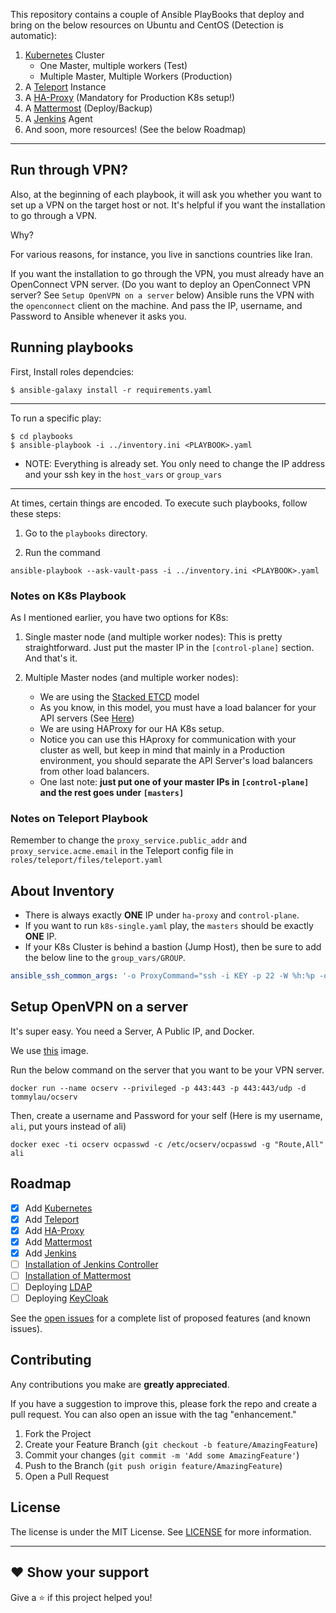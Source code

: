 This repository contains a couple of Ansible PlayBooks that deploy and bring on the below resources on Ubuntu and CentOS (Detection is automatic):

1) [Kubernetes](https://kubernetes.io) Cluster
    * One Master, multiple workers (Test)
    * Multiple Master, Multiple Workers (Production)
2) A [Teleport](https://goteleport.com) Instance
3) A [HA-Proxy](https://www.haproxy.com) (Mandatory for Production K8s setup!)
4) A [Mattermost](https://mattermost.com) (Deploy/Backup)
5) A [Jenkins](https://www.jenkins.io) Agent
6) And soon, more resources! (See the below Roadmap)

---

## Run through VPN?

Also, at the beginning of each playbook, it will ask you whether you want to set up a VPN on the target host or not.
It's helpful if you want the installation to go through a VPN.

Why?

For various reasons, for instance, you live in sanctions countries like Iran.

If you want the installation to go through the VPN, you must already have an OpenConnect VPN server. (Do you want to deploy an OpenConnect VPN server? See `Setup OpenVPN on a server` below)
Ansible runs the VPN with the `openconnect` client on the machine.
And pass the IP, username, and Password to Ansible whenever it asks you.

<!-- RUNNING -->

## Running playbooks

First, Install roles dependcies:

```shell
$ ansible-galaxy install -r requirements.yaml
```

---

To run a specific play:

```shell
$ cd playbooks
$ ansible-playbook -i ../inventory.ini <PLAYBOOK>.yaml
```

* NOTE: Everything is already set. You only need to change the IP address and your ssh key in the `host_vars` or `group_vars`

---

At times, certain things are encoded. To execute such playbooks, follow these steps: 

1. Go to the `playbooks` directory.

2. Run the command
```shell
ansible-playbook --ask-vault-pass -i ../inventory.ini <PLAYBOOK>.yaml
```

<!-- Notes on K8s Playbook -->

### Notes on K8s Playbook

As I mentioned earlier, you have two options for K8s:

1) Single master node (and multiple worker nodes):
This is pretty straightforward.
Just put the master IP in the `[control-plane]` section.
And that's it.

2) Multiple Master nodes (and multiple worker nodes):
    * We are using the [Stacked ETCD](https://kubernetes.io/docs/setup/production-environment/tools/kubeadm/ha-topology/#stacked-etcd-topology) model
    * As you know, in this model, you must have a load balancer for your API servers (See [Here](https://github.com/kubernetes/kubeadm/blob/main/docs/ha-considerations.md#options-for-software-load-balancing))
    * We are using HAProxy for our HA K8s setup.
    * Notice you can use this HAproxy for communication with your cluster as well, but keep in mind that mainly in a Production environment, you should separate the API Server's load balancers from other load balancers.
    * One last note: **just put one of your master IPs in `[control-plane]` and the rest goes under `[masters]`**

<!-- Notes on Teleport Playbook -->

### Notes on Teleport Playbook

Remember to change the `proxy_service.public_addr` and `proxy_service.acme.email` in the Teleport config file in `roles/teleport/files/teleport.yaml`

<!-- INVENTORY -->

## About Inventory

* There is always exactly **ONE** IP under `ha-proxy` and `control-plane`.
* If you want to run `k8s-single.yaml` play, the `masters` should be exactly **ONE** IP.
* If your K8s Cluster is behind a bastion (Jump Host), then be sure to add the below line to the `group_vars/GROUP`.

```yaml
ansible_ssh_common_args: '-o ProxyCommand="ssh -i KEY -p 22 -W %h:%p -q USER@BASTION-IP"'
```

## Setup OpenVPN on a server

It's super easy. You need a Server, A Public IP, and Docker.

We use [this](https://github.com/TommyLau/docker-ocserv) image.

Run the below command on the server that you want to be your VPN server.

```shell
docker run --name ocserv --privileged -p 443:443 -p 443:443/udp -d tommylau/ocserv
```

Then, create a username and Password for your self (Here is my username, `ali`, put yours instead of ali)

```shell
docker exec -ti ocserv ocpasswd -c /etc/ocserv/ocpasswd -g "Route,All" ali
```

<!-- ROADMAP -->

## Roadmap

- [x] Add [Kubernetes](https://kubernetes.io)
- [x] Add [Teleport](https://goteleport.com)
- [x] Add [HA-Proxy](https://www.haproxy.com)
- [x] Add [Mattermost](https://mattermost.com)
- [x] Add [Jenkins](https://www.jenkins.io)
- [ ] [Installation of Jenkins Controller](https://www.jenkins.io/doc/book/installing)
- [ ] [Installation of Mattermost](https://docs.mattermost.com/install/install-rhel-6-mattermost.html)
- [ ] Deploying [LDAP](https://en.wikipedia.org/wiki/Lightweight_Directory_Access_Protocol)
- [ ] Deploying [KeyCloak](https://www.keycloak.org)

See the [open issues](https://github.com/alifiroozi80/ansible-infrastructure/issues) for a complete list of proposed features (and known
issues).

<!-- CONTRIBUTING -->

## Contributing

Any contributions you make are **greatly appreciated**.

If you have a suggestion to improve this, please fork the repo and create a pull request. You can also open an issue
with the tag "enhancement."

1) Fork the Project
2) Create your Feature Branch (`git checkout -b feature/AmazingFeature`)
3) Commit your changes (`git commit -m 'Add some AmazingFeature'`)
4) Push to the Branch (`git push origin feature/AmazingFeature`)
5) Open a Pull Request

<!-- LICENSE -->

## License

The license is under the MIT License. See [LICENSE](https://github.com/alifiroozi80/ansible-infrastructure/blob/main/LICENSE) for more
information.

---

## ❤ Show your support

Give a ⭐️ if this project helped you!

